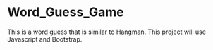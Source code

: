 # Word_Guess_Game
This is a word guess that is similar to Hangman. This project will use Javascript and Bootstrap.
